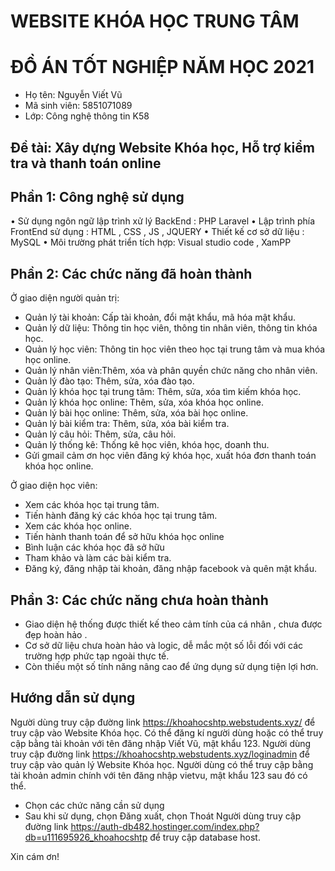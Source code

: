 # WEBSITE KHÓA HỌC TRUNG TÂM 
# ĐỒ ÁN TỐT NGHIỆP NĂM HỌC 2021
- Họ tên: Nguyễn Viết Vũ
- Mã sinh viên: 5851071089
- Lớp: Công nghệ thông tin K58
## Đề tài: Xây dựng Website Khóa học, Hỗ trợ kiểm tra và thanh toán online
## Phần 1: Công nghệ sử dụng
•	Sử dụng ngôn ngữ lập trình xử lý BackEnd : PHP Laravel
•	Lập trình phía FrontEnd sử dụng : HTML , CSS , JS , JQUERY
•	Thiết kế cơ sở dữ liệu : MySQL
•	Môi trường phát triển tích hợp: Visual studio code , XamPP
## Phần 2: Các chức năng đã hoàn thành
Ở giao diện người quản trị:

- Quản lý tài khoản: Cấp tài khoản, đổi mật khẩu, mã hóa mật khẩu.
- Quản lý dữ liệu: Thông tin học viên, thông tin nhân viên, thông tin khóa học.
- Quản lý học viên: Thông tin học viên theo học tại trung tâm và mua khóa học online.
- Quản lý nhân viên:Thêm, xóa và phân quyền chức năng cho nhân viên.
- Quản lý đào tạo: Thêm, sửa, xóa đào tạo.
- Quản lý khóa học tại trung tâm: Thêm, sửa, xóa tìm kiếm khóa học.
- Quản lý khóa học online: Thêm, sửa, xóa khóa học online.
- Quản lý bài học online: Thêm, sửa, xóa bài học online.
- Quản lý bài kiểm tra: Thêm, sửa, xóa bài kiểm tra.
- Quản lý câu hỏi: Thêm, sửa, câu hỏi.
- Quản lý thống kê: Thống kê học viên, khóa học, doanh thu.
- Gửi gmail cảm ơn học viên đăng ký khóa học, xuất hóa đơn thanh toán khóa học online.

Ở giao diện học viên:
- Xem các khóa học tại trung tâm.
- Tiến hành đăng ký các khóa học tại trung tâm.
- Xem các khóa học online.
- Tiến hành thanh toán để sở hữu khóa học online
- Bình luận các khóa học đã sở hữu
- Tham khảo và làm các bài kiểm tra.
- Đăng ký, đăng nhập tài khoản, đăng nhập facebook và quên mật khẩu.
## Phần 3: Các chức năng chưa hoàn thành
- Giao diện hệ thống được thiết kế theo cảm tính của cá nhân , chưa được đẹp hoàn hảo .
- Cơ sở dữ liệu chưa hoàn hảo và logic, dễ mắc một số lỗi đối với các trường hợp phức tạp ngoài thực tế.
- Còn thiếu một số tính năng nâng cao để ứng dụng sử dụng tiện lợi hơn.
## Hướng dẫn sử dụng
Người dùng truy cập đường link https://khoahocshtp.webstudents.xyz/ để truy
cập vào Website Khóa học. Có thể đăng kí người dùng hoặc có thể truy cập bằng tài khoản với tên đăng nhập Viết Vũ, mật khẩu 123.
Người dùng truy cập đường link https://khoahocshtp.webstudents.xyz/loginadmin để truy cập vào quản lý Website Khóa học. Người dùng có thể truy cập bằng tài khoản admin chính với tên đăng nhập vietvu, mật khẩu 123 sau đó có thể.
- Chọn các chức năng cần sử dụng
- Sau khi sử dụng, chọn Đăng xuất, chọn Thoát
Người dùng truy cập đường link https://auth-db482.hostinger.com/index.php?db=u111695926_khoahocshtp để truy cập database host.

Xin cám ơn!
